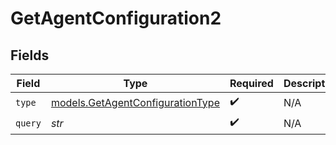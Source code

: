 # GetAgentConfiguration2


## Fields

| Field                                                                      | Type                                                                       | Required                                                                   | Description                                                                |
| -------------------------------------------------------------------------- | -------------------------------------------------------------------------- | -------------------------------------------------------------------------- | -------------------------------------------------------------------------- |
| `type`                                                                     | [models.GetAgentConfigurationType](../models/getagentconfigurationtype.md) | :heavy_check_mark:                                                         | N/A                                                                        |
| `query`                                                                    | *str*                                                                      | :heavy_check_mark:                                                         | N/A                                                                        |